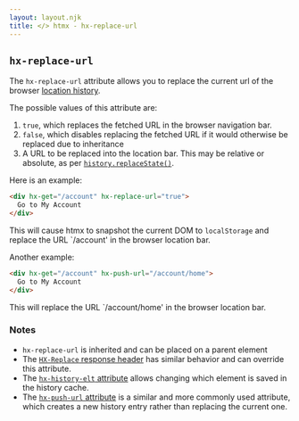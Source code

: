 ```yaml
---
layout: layout.njk
title: </> htmx - hx-replace-url
---
```


## `hx-replace-url`

The `hx-replace-url` attribute allows you to replace the current url of the browser [location history](https://developer.mozilla.org/en-US/docs/Web/API/History_API).

The possible values of this attribute are:

1. `true`, which replaces the fetched URL in the browser navigation bar.
2. `false`, which disables replacing the fetched URL if it would otherwise be replaced due to inheritance
3. A URL to be replaced into the location bar.
   This may be relative or absolute, as per [`history.replaceState()`](https://developer.mozilla.org/en-US/docs/Web/API/History/replaceState).

Here is an example:

```html
<div hx-get="/account" hx-replace-url="true">
  Go to My Account
</div>
```

This will cause htmx to snapshot the current DOM to `localStorage` and replace the URL `/account' in the browser location bar.

Another example:

```html
<div hx-get="/account" hx-push-url="/account/home">
  Go to My Account
</div>
```

This will replace the URL `/account/home' in the browser location bar.

### Notes

* `hx-replace-url` is inherited and can be placed on a parent element
* The [`HX-Replace` response header](/headers/hx-replace) has similar behavior and can override this attribute.
* The [`hx-history-elt` attribute](/attributes/hx-history-elt) allows changing which element is saved in the history cache.
* The [`hx-push-url` attribute](/attributes/hx-push-url) is a similar and more commonly used attribute, which creates a 
  new history entry rather than replacing the current one.
